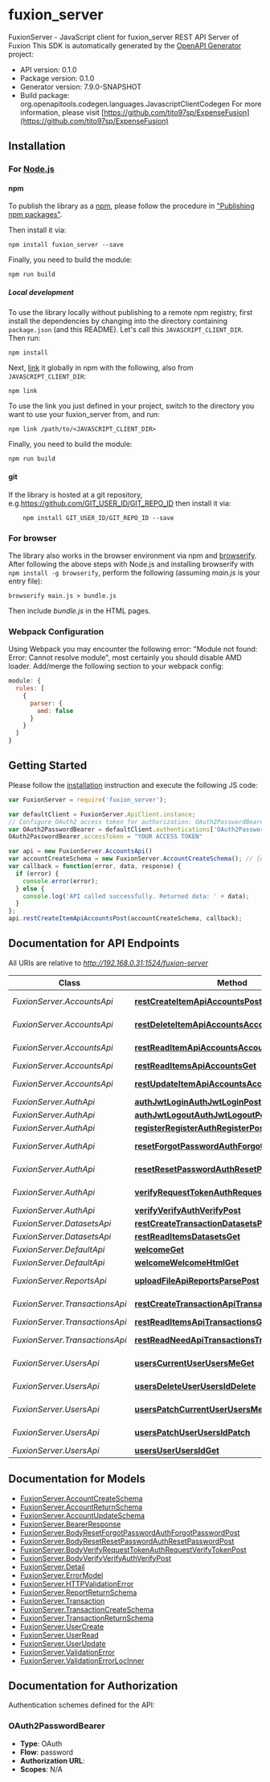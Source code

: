 # fuxion_server

FuxionServer - JavaScript client for fuxion_server
REST API Server of Fuxion
This SDK is automatically generated by the [OpenAPI Generator](https://openapi-generator.tech) project:

- API version: 0.1.0
- Package version: 0.1.0
- Generator version: 7.9.0-SNAPSHOT
- Build package: org.openapitools.codegen.languages.JavascriptClientCodegen
For more information, please visit [https://github.com/tito97sp/ExpenseFusion](https://github.com/tito97sp/ExpenseFusion)

## Installation

### For [Node.js](https://nodejs.org/)

#### npm

To publish the library as a [npm](https://www.npmjs.com/), please follow the procedure in ["Publishing npm packages"](https://docs.npmjs.com/getting-started/publishing-npm-packages).

Then install it via:

```shell
npm install fuxion_server --save
```

Finally, you need to build the module:

```shell
npm run build
```

##### Local development

To use the library locally without publishing to a remote npm registry, first install the dependencies by changing into the directory containing `package.json` (and this README). Let's call this `JAVASCRIPT_CLIENT_DIR`. Then run:

```shell
npm install
```

Next, [link](https://docs.npmjs.com/cli/link) it globally in npm with the following, also from `JAVASCRIPT_CLIENT_DIR`:

```shell
npm link
```

To use the link you just defined in your project, switch to the directory you want to use your fuxion_server from, and run:

```shell
npm link /path/to/<JAVASCRIPT_CLIENT_DIR>
```

Finally, you need to build the module:

```shell
npm run build
```

#### git

If the library is hosted at a git repository, e.g.https://github.com/GIT_USER_ID/GIT_REPO_ID
then install it via:

```shell
    npm install GIT_USER_ID/GIT_REPO_ID --save
```

### For browser

The library also works in the browser environment via npm and [browserify](http://browserify.org/). After following
the above steps with Node.js and installing browserify with `npm install -g browserify`,
perform the following (assuming *main.js* is your entry file):

```shell
browserify main.js > bundle.js
```

Then include *bundle.js* in the HTML pages.

### Webpack Configuration

Using Webpack you may encounter the following error: "Module not found: Error:
Cannot resolve module", most certainly you should disable AMD loader. Add/merge
the following section to your webpack config:

```javascript
module: {
  rules: [
    {
      parser: {
        amd: false
      }
    }
  ]
}
```

## Getting Started

Please follow the [installation](#installation) instruction and execute the following JS code:

```javascript
var FuxionServer = require('fuxion_server');

var defaultClient = FuxionServer.ApiClient.instance;
// Configure OAuth2 access token for authorization: OAuth2PasswordBearer
var OAuth2PasswordBearer = defaultClient.authentications['OAuth2PasswordBearer'];
OAuth2PasswordBearer.accessToken = "YOUR ACCESS TOKEN"

var api = new FuxionServer.AccountsApi()
var accountCreateSchema = new FuxionServer.AccountCreateSchema(); // {AccountCreateSchema} 
var callback = function(error, data, response) {
  if (error) {
    console.error(error);
  } else {
    console.log('API called successfully. Returned data: ' + data);
  }
};
api.restCreateItemApiAccountsPost(accountCreateSchema, callback);

```

## Documentation for API Endpoints

All URIs are relative to *http://192.168.0.31:1524/fuxion-server*

Class | Method | HTTP request | Description
------------ | ------------- | ------------- | -------------
*FuxionServer.AccountsApi* | [**restCreateItemApiAccountsPost**](docs/AccountsApi.md#restCreateItemApiAccountsPost) | **POST** /api/accounts/ | Create a new account
*FuxionServer.AccountsApi* | [**restDeleteItemApiAccountsAccountIdDelete**](docs/AccountsApi.md#restDeleteItemApiAccountsAccountIdDelete) | **DELETE** /api/accounts/{account_id} | Delete a account
*FuxionServer.AccountsApi* | [**restReadItemApiAccountsAccountIdGet**](docs/AccountsApi.md#restReadItemApiAccountsAccountIdGet) | **GET** /api/accounts/{account_id} | Retrieve a account
*FuxionServer.AccountsApi* | [**restReadItemsApiAccountsGet**](docs/AccountsApi.md#restReadItemsApiAccountsGet) | **GET** /api/accounts/ | List accounts
*FuxionServer.AccountsApi* | [**restUpdateItemApiAccountsAccountIdPut**](docs/AccountsApi.md#restUpdateItemApiAccountsAccountIdPut) | **PUT** /api/accounts/{account_id} | Update a account
*FuxionServer.AuthApi* | [**authJwtLoginAuthJwtLoginPost**](docs/AuthApi.md#authJwtLoginAuthJwtLoginPost) | **POST** /auth/jwt/login | Auth:Jwt.Login
*FuxionServer.AuthApi* | [**authJwtLogoutAuthJwtLogoutPost**](docs/AuthApi.md#authJwtLogoutAuthJwtLogoutPost) | **POST** /auth/jwt/logout | Auth:Jwt.Logout
*FuxionServer.AuthApi* | [**registerRegisterAuthRegisterPost**](docs/AuthApi.md#registerRegisterAuthRegisterPost) | **POST** /auth/register | Register:Register
*FuxionServer.AuthApi* | [**resetForgotPasswordAuthForgotPasswordPost**](docs/AuthApi.md#resetForgotPasswordAuthForgotPasswordPost) | **POST** /auth/forgot-password | Reset:Forgot Password
*FuxionServer.AuthApi* | [**resetResetPasswordAuthResetPasswordPost**](docs/AuthApi.md#resetResetPasswordAuthResetPasswordPost) | **POST** /auth/reset-password | Reset:Reset Password
*FuxionServer.AuthApi* | [**verifyRequestTokenAuthRequestVerifyTokenPost**](docs/AuthApi.md#verifyRequestTokenAuthRequestVerifyTokenPost) | **POST** /auth/request-verify-token | Verify:Request-Token
*FuxionServer.AuthApi* | [**verifyVerifyAuthVerifyPost**](docs/AuthApi.md#verifyVerifyAuthVerifyPost) | **POST** /auth/verify | Verify:Verify
*FuxionServer.DatasetsApi* | [**restCreateTransactionDatasetsPost**](docs/DatasetsApi.md#restCreateTransactionDatasetsPost) | **POST** /datasets/ | Update datasets
*FuxionServer.DatasetsApi* | [**restReadItemsDatasetsGet**](docs/DatasetsApi.md#restReadItemsDatasetsGet) | **GET** /datasets/ | List datasets
*FuxionServer.DefaultApi* | [**welcomeGet**](docs/DefaultApi.md#welcomeGet) | **GET** / | Welcome
*FuxionServer.DefaultApi* | [**welcomeWelcomeHtmlGet**](docs/DefaultApi.md#welcomeWelcomeHtmlGet) | **GET** /welcome.html | Welcome
*FuxionServer.ReportsApi* | [**uploadFileApiReportsParsePost**](docs/ReportsApi.md#uploadFileApiReportsParsePost) | **POST** /api/reports/parse | Parse a report file
*FuxionServer.TransactionsApi* | [**restCreateTransactionApiTransactionsPost**](docs/TransactionsApi.md#restCreateTransactionApiTransactionsPost) | **POST** /api/transactions/ | Create a new transaction
*FuxionServer.TransactionsApi* | [**restReadItemsApiTransactionsGet**](docs/TransactionsApi.md#restReadItemsApiTransactionsGet) | **GET** /api/transactions/ | List transactions
*FuxionServer.TransactionsApi* | [**restReadNeedApiTransactionsTransactionIdGet**](docs/TransactionsApi.md#restReadNeedApiTransactionsTransactionIdGet) | **GET** /api/transactions/{transaction_id} | Retrieve a transaction
*FuxionServer.UsersApi* | [**usersCurrentUserUsersMeGet**](docs/UsersApi.md#usersCurrentUserUsersMeGet) | **GET** /users/me | Users:Current User
*FuxionServer.UsersApi* | [**usersDeleteUserUsersIdDelete**](docs/UsersApi.md#usersDeleteUserUsersIdDelete) | **DELETE** /users/{id} | Users:Delete User
*FuxionServer.UsersApi* | [**usersPatchCurrentUserUsersMePatch**](docs/UsersApi.md#usersPatchCurrentUserUsersMePatch) | **PATCH** /users/me | Users:Patch Current User
*FuxionServer.UsersApi* | [**usersPatchUserUsersIdPatch**](docs/UsersApi.md#usersPatchUserUsersIdPatch) | **PATCH** /users/{id} | Users:Patch User
*FuxionServer.UsersApi* | [**usersUserUsersIdGet**](docs/UsersApi.md#usersUserUsersIdGet) | **GET** /users/{id} | Users:User


## Documentation for Models

 - [FuxionServer.AccountCreateSchema](docs/AccountCreateSchema.md)
 - [FuxionServer.AccountReturnSchema](docs/AccountReturnSchema.md)
 - [FuxionServer.AccountUpdateSchema](docs/AccountUpdateSchema.md)
 - [FuxionServer.BearerResponse](docs/BearerResponse.md)
 - [FuxionServer.BodyResetForgotPasswordAuthForgotPasswordPost](docs/BodyResetForgotPasswordAuthForgotPasswordPost.md)
 - [FuxionServer.BodyResetResetPasswordAuthResetPasswordPost](docs/BodyResetResetPasswordAuthResetPasswordPost.md)
 - [FuxionServer.BodyVerifyRequestTokenAuthRequestVerifyTokenPost](docs/BodyVerifyRequestTokenAuthRequestVerifyTokenPost.md)
 - [FuxionServer.BodyVerifyVerifyAuthVerifyPost](docs/BodyVerifyVerifyAuthVerifyPost.md)
 - [FuxionServer.Detail](docs/Detail.md)
 - [FuxionServer.ErrorModel](docs/ErrorModel.md)
 - [FuxionServer.HTTPValidationError](docs/HTTPValidationError.md)
 - [FuxionServer.ReportReturnSchema](docs/ReportReturnSchema.md)
 - [FuxionServer.Transaction](docs/Transaction.md)
 - [FuxionServer.TransactionCreateSchema](docs/TransactionCreateSchema.md)
 - [FuxionServer.TransactionReturnSchema](docs/TransactionReturnSchema.md)
 - [FuxionServer.UserCreate](docs/UserCreate.md)
 - [FuxionServer.UserRead](docs/UserRead.md)
 - [FuxionServer.UserUpdate](docs/UserUpdate.md)
 - [FuxionServer.ValidationError](docs/ValidationError.md)
 - [FuxionServer.ValidationErrorLocInner](docs/ValidationErrorLocInner.md)


## Documentation for Authorization


Authentication schemes defined for the API:
### OAuth2PasswordBearer


- **Type**: OAuth
- **Flow**: password
- **Authorization URL**: 
- **Scopes**: N/A

